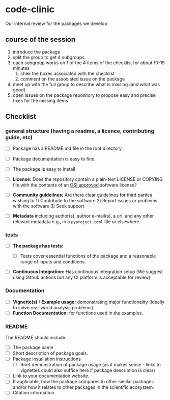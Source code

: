 # code-clinic
Our internal review for the packages we develop

## course of the session

1. introduce the package
2. split the group to get 4 subgroups
3. each subgroup works on 1 of the 4 items of the checklist for about 10-15 minutes
   1. chek the boxes associated with the checklist
   2. comment on the associated issue on the package
4. meet up with the full group to describe what is missing (and what was good)
5. open issues on the package repository to propose easy and precise fixes for the missing items



## Checklist
### general structure (having a readme, a licence, contributing guide, etc)

- [ ] Package has a README.md file in the root directory.
- [ ] Package documentation is easy to find.
- [ ] The package is easy to install
- [ ] **License:** Does the repository contain a plain-text LICENSE or COPYING file with the contents of an [OSI approved](https://opensource.org/licenses/alphabetical) software license?
- [ ] **Community guidelines:** Are there clear guidelines for third parties wishing to 1) Contribute to the software 2) Report issues or problems with the software 3) Seek support
- [ ] **Metadata** including author(s), author e-mail(s), a url, and any other relevant metadata e.g., in a `pyproject.toml` file or elsewhere.


### tests

- [ ] **The package has tests:**
  - [ ] Tests cover essential functions of the package and a reasonable range of inputs and conditions.
- [ ] **Continuous Integration:** Has continuous integration setup (We suggest using Github actions but any CI platform is acceptable for review)


### Documentation

- [ ] **Vignette(s)** / **Example usage:** demonstrating major functionality (ideally to solve real-world analysis problems).
- [ ] **Function Documentation:** for functions used in the examples.

### README

The README should include:

- [ ] The package name
- [ ] Short description of package goals.
- [ ] Package installation instructions
    - [ ] Brief demonstration of package usage (as it makes sense - links to vignettes could also suffice here if package description is clear)
- [ ] Link to your documentation website.
- [ ] If applicable, how the package compares to other similar packages and/or how it relates to other packages in the scientific ecosystem.
- [ ] Citation information
